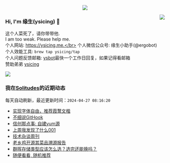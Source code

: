 <p align="center">
    <img align="center" src="https://github-profile-trophy.vercel.app/?username=ysicing&title=Star,Follower,Commit,Issue" style="max-width:100%;">
</p>

<img align="right" src="https://github-readme-stats.vercel.app/api?username=ysicing&show_icons=true&icon_color=805AD5&text_color=718096&bg_color=ffffff&hide_title=true" />


### Hi, I'm 缘生(ysicing) 👋

<!--
**ysicing/ysicing** is a ✨ _special_ ✨ repository because its `README.md` (this file) appears on your GitHub profile.

Here are some ideas to get you started:

- 🔭 I’m currently working on ...
- 🌱 I’m currently learning ...
- 👯 I’m looking to collaborate on ...
- 🤔 I’m looking for help with ...
- 💬 Ask me about ...
- 📫 How to reach me: ...
- 😄 Pronouns: ...
- ⚡ Fun fact: ...
- 🌈 I'm currently working on ... 😎
- 🐳 I’m currently learning go\k8s source code. 😅
- 🤔 I'm thinking about how to make more more money 😁.
- 💬 Ask me about `lao biao`
- 📫 How to reach me: mail [i@ysicing.me](mailto:i@ysicing.me) or blog [ysicing.me](https://ysicing.me) 
- sponsor: [ysicing](https://afdian.net/@ysicing)

-->

这个人菜死了，请你带带他.</br>
I am too weak. Please help me.</br>
个人网站: https://ysicing.me.</br>
个人微信公众号: 缘生小助手(@ergobot)</br>
个人效能工具: `brew tap ysicing/tap`</br>
个人问题反馈邮箱:  [ysbot](mailto:ysbot@12306.work)最快一个工作日回复，如果记得看邮箱</br>
赞助弟弟 [ysicing](https://sponsor.ysicing.net/)

![](https://komarev.com/ghpvc/?username=ysicing&color=green)

<!--events start -->

### 我在[Solitudes](https://ysicing.me)的近期动态

每天自动刷新，最近更新时间：`2024-04-27 08:16:20`

*  [实现字体自由，推荐霞鹜文楷](https://ysicing.me/lxgw/v1)
*  [不细说GitHook](https://ysicing.me/githook-cheatsheet/v1)
*  [信创那点事: 自建yum源](https://ysicing.me/miit-mirrors-local-yum/v1)
*  [上周我发现了什么001](https://ysicing.me/weekly-001/v1)
*  [技术杂谈周刊](https://ysicing.me/weekly/v1)
*  [老乡鸡开源其菜品溯源报告](https://ysicing.me/laoxj-opensource-traceability-report-of-dishes/v1)
*  [群晖存储类型应该怎么选？选完还能换吗？](https://ysicing.me/synology_storage_pool_what_is_raid/v1)
*  [随便看看, 随机推荐](https://ysicing.me/random/)


<!--events end -->
